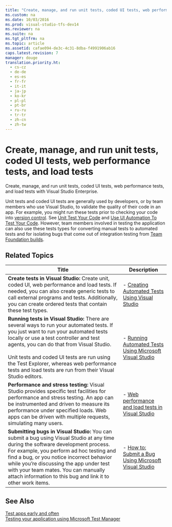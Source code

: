 ```yaml
---
title: "Create, manage, and run unit tests, coded UI tests, web performance tests, and load tests"
ms.custom: na
ms.date: 10/03/2016
ms.prod: visual-studio-tfs-dev14
ms.reviewer: na
ms.suite: na
ms.tgt_pltfrm: na
ms.topic: article
ms.assetid: cafae094-de3c-4c31-8dba-f4991906ab16
caps.latest.revision: 7
manager: douge
translation.priority.ht: 
  - cs-cz
  - de-de
  - es-es
  - fr-fr
  - it-it
  - ja-jp
  - ko-kr
  - pl-pl
  - pt-br
  - ru-ru
  - tr-tr
  - zh-cn
  - zh-tw
---
```

# Create, manage, and run unit tests, coded UI tests, web performance tests, and load tests
Create, manage, and run unit tests, coded UI tests, web performance tests, and load tests with Visual Studio Enterprise.  
  
 Unit tests and coded UI tests are generally used by developers, or by team members who use Visual Studio, to validate the quality of their code in an app. For example, you might run these tests prior to checking your code into [version control](../Topic/Use%20version%20control.md). See [Unit Test Your Code](../VS_IDE/Unit-Test-Your-Code.md) and [Use UI Automation To Test Your Code](../VS_IDE/Use-UI-Automation-To-Test-Your-Code.md). However, team members involved in testing the application can also use these tests types for converting manual tests to automated tests and for isolating bugs that come out of integration testing from [Team Foundation builds](../Topic/Build%20the%20application.md).  
  
## Related Topics  
  
|Title|Description|  
|-----------|-----------------|  
|**Create tests in Visual Studio:** Create unit, coded UI, web performance and load tests. If needed, you can also create generic tests to call external programs and tests. Additionally, you can create ordered tests that contain these test types.|-   [Creating Automated Tests Using Visual Studio](../dv_TeamTestALM/Creating-Automated-Tests-Using-Visual-Studio.md)|  
|**Running tests in Visual Studio:** There are several ways to run your automated tests. If you just want to run your automated tests locally or use a test controller and test agents, you can do that from Visual Studio.<br /><br /> Unit tests and coded UI tests are run using the Test Explorer, whereas web performance tests and load tests are run from their Visual Studio editors.|-   [Running Automated Tests Using Microsoft Visual Studio](../dv_TeamTestALM/Running-Automated-Tests-Using-Microsoft-Visual-Studio.md)|  
|**Performance and stress testing:** Visual Studio provides specific test facilities for performance and stress testing. An app can be instrumented and driven to measure its performance under specified loads. Web apps can be driven with multiple requests, simulating many users.|-   [Web performance and load tests in Visual Studio](../Topic/Web%20performance%20and%20load%20tests%20in%20Visual%20Studio.md)|  
|**Submitting bugs in Visual Studio:** You can submit a bug using Visual Studio at any time during the software development process. For example, you perform ad hoc testing and find a bug, or you notice incorrect behavior while you’re discussing the app under test with your team mates. You can manually attach information to this bug and link it to other work items.|-   [How to: Submit a Bug Using Microsoft Visual Studio](../dv_TeamTestALM/How-to--Submit-a-Bug-Using-Microsoft-Visual-Studio.md)|  
  
## See Also  
 [Test apps early and often](../dv_TeamTestALM/Test-apps-early-and-often.md)   
 [Testing your application using Microsoft Test Manager](../dv_TeamTestALM/Testing-your-application-using-Microsoft-Test-Manager.md)